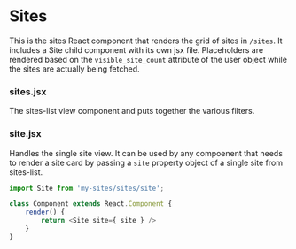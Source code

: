 Sites
======

This is the sites React component that renders the grid of sites in `/sites`. It includes a Site child component with its own jsx file. Placeholders are rendered based on the `visible_site_count` attribute of the user object while the sites are actually being fetched.

### sites.jsx

The sites-list view component and puts together the various filters.

### site.jsx

Handles the single site view. It can be used by any compoenent that needs to render a site card by passing a `site` property object of a single site from sites-list.

```javascript
import Site from 'my-sites/sites/site';

class Component extends React.Component {
	render() {
		return <Site site={ site } />
	}
}
```
